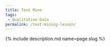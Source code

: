 ```yaml
---
title: Text Mine
tags:
 - Qualitative Data
permalink: /text-mining-lesson/
---
```

{% include description.md name=page.slug %}
